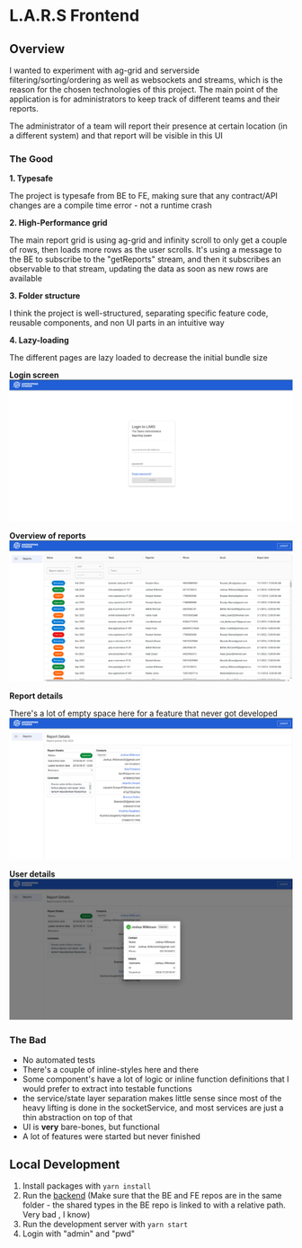 # L.A.R.S Frontend

## Overview

I wanted to experiment with ag-grid and serverside filtering/sorting/ordering as well as websockets and streams, which is the reason for the chosen technologies of this project.
The main point of the application is for administrators to keep track of different teams and their reports.

The administrator of a team will report their presence at certain location (in a different system) and that report will be visible in this UI

### The Good
**1. Typesafe**

The project is typesafe from BE to FE, making sure that any contract/API changes are a compile time error - not a runtime crash 

**2. High-Performance grid**

The main report grid is using ag-grid and infinity scroll to only get a couple of rows, then loads more rows as the user scrolls.
It's using a message to the BE to subscribe to the "getReports" stream, and then it subscribes an observable to that stream, updating the data as soon as new rows are available 


**3. Folder structure**

I think the project is well-structured, separating specific feature code, reusable components, and non UI parts in an intuitive way

**4. Lazy-loading**

The different pages are lazy loaded to decrease the initial bundle size


**Login screen**
![loginScreen.png](loginScreen.png)

**Overview of reports**
![reports.png](reports.png)


**Report details**

There's a lot of empty space here for a feature that never got developed
![reportDetails.png](reportDetails.png)

**User details**
![userDetails.png](userDetails.png)


### The Bad
- No automated tests
- There's a couple of inline-styles here and there
- Some component's have a lot of logic or inline function definitions that I would prefer to extract into testable functions
- the service/state layer separation makes little sense since most of the heavy lifting is done in the socketService, and most services are just a thin abstraction on top of that
- UI is **very** bare-bones, but functional
- A lot of features were started but never finished

## Local Development
1. Install packages with `yarn install`
2. Run the [backend](https://github.com/CeasarCyrillus/lars2_backend]) (Make sure that the BE and FE repos are in the same folder - the shared types in the BE repo is linked to with a relative path. Very bad , I know)
3. Run the development server with `yarn start`
4. Login with "admin" and "pwd"


